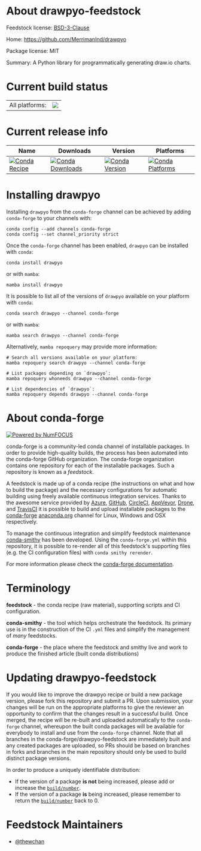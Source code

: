 About drawpyo-feedstock
=======================

Feedstock license: [BSD-3-Clause](https://github.com/conda-forge/drawpyo-feedstock/blob/main/LICENSE.txt)

Home: https://github.com/MerrimanInd/drawpyo

Package license: MIT

Summary: A Python library for programmatically generating draw.io charts.

Current build status
====================


<table><tr><td>All platforms:</td>
    <td>
      <a href="https://dev.azure.com/conda-forge/feedstock-builds/_build/latest?definitionId=22127&branchName=main">
        <img src="https://dev.azure.com/conda-forge/feedstock-builds/_apis/build/status/drawpyo-feedstock?branchName=main">
      </a>
    </td>
  </tr>
</table>

Current release info
====================

| Name | Downloads | Version | Platforms |
| --- | --- | --- | --- |
| [![Conda Recipe](https://img.shields.io/badge/recipe-drawpyo-green.svg)](https://anaconda.org/conda-forge/drawpyo) | [![Conda Downloads](https://img.shields.io/conda/dn/conda-forge/drawpyo.svg)](https://anaconda.org/conda-forge/drawpyo) | [![Conda Version](https://img.shields.io/conda/vn/conda-forge/drawpyo.svg)](https://anaconda.org/conda-forge/drawpyo) | [![Conda Platforms](https://img.shields.io/conda/pn/conda-forge/drawpyo.svg)](https://anaconda.org/conda-forge/drawpyo) |

Installing drawpyo
==================

Installing `drawpyo` from the `conda-forge` channel can be achieved by adding `conda-forge` to your channels with:

```
conda config --add channels conda-forge
conda config --set channel_priority strict
```

Once the `conda-forge` channel has been enabled, `drawpyo` can be installed with `conda`:

```
conda install drawpyo
```

or with `mamba`:

```
mamba install drawpyo
```

It is possible to list all of the versions of `drawpyo` available on your platform with `conda`:

```
conda search drawpyo --channel conda-forge
```

or with `mamba`:

```
mamba search drawpyo --channel conda-forge
```

Alternatively, `mamba repoquery` may provide more information:

```
# Search all versions available on your platform:
mamba repoquery search drawpyo --channel conda-forge

# List packages depending on `drawpyo`:
mamba repoquery whoneeds drawpyo --channel conda-forge

# List dependencies of `drawpyo`:
mamba repoquery depends drawpyo --channel conda-forge
```


About conda-forge
=================

[![Powered by
NumFOCUS](https://img.shields.io/badge/powered%20by-NumFOCUS-orange.svg?style=flat&colorA=E1523D&colorB=007D8A)](https://numfocus.org)

conda-forge is a community-led conda channel of installable packages.
In order to provide high-quality builds, the process has been automated into the
conda-forge GitHub organization. The conda-forge organization contains one repository
for each of the installable packages. Such a repository is known as a *feedstock*.

A feedstock is made up of a conda recipe (the instructions on what and how to build
the package) and the necessary configurations for automatic building using freely
available continuous integration services. Thanks to the awesome service provided by
[Azure](https://azure.microsoft.com/en-us/services/devops/), [GitHub](https://github.com/),
[CircleCI](https://circleci.com/), [AppVeyor](https://www.appveyor.com/),
[Drone](https://cloud.drone.io/welcome), and [TravisCI](https://travis-ci.com/)
it is possible to build and upload installable packages to the
[conda-forge](https://anaconda.org/conda-forge) [anaconda.org](https://anaconda.org/)
channel for Linux, Windows and OSX respectively.

To manage the continuous integration and simplify feedstock maintenance
[conda-smithy](https://github.com/conda-forge/conda-smithy) has been developed.
Using the ``conda-forge.yml`` within this repository, it is possible to re-render all of
this feedstock's supporting files (e.g. the CI configuration files) with ``conda smithy rerender``.

For more information please check the [conda-forge documentation](https://conda-forge.org/docs/).

Terminology
===========

**feedstock** - the conda recipe (raw material), supporting scripts and CI configuration.

**conda-smithy** - the tool which helps orchestrate the feedstock.
                   Its primary use is in the construction of the CI ``.yml`` files
                   and simplify the management of *many* feedstocks.

**conda-forge** - the place where the feedstock and smithy live and work to
                  produce the finished article (built conda distributions)


Updating drawpyo-feedstock
==========================

If you would like to improve the drawpyo recipe or build a new
package version, please fork this repository and submit a PR. Upon submission,
your changes will be run on the appropriate platforms to give the reviewer an
opportunity to confirm that the changes result in a successful build. Once
merged, the recipe will be re-built and uploaded automatically to the
`conda-forge` channel, whereupon the built conda packages will be available for
everybody to install and use from the `conda-forge` channel.
Note that all branches in the conda-forge/drawpyo-feedstock are
immediately built and any created packages are uploaded, so PRs should be based
on branches in forks and branches in the main repository should only be used to
build distinct package versions.

In order to produce a uniquely identifiable distribution:
 * If the version of a package **is not** being increased, please add or increase
   the [``build/number``](https://docs.conda.io/projects/conda-build/en/latest/resources/define-metadata.html#build-number-and-string).
 * If the version of a package **is** being increased, please remember to return
   the [``build/number``](https://docs.conda.io/projects/conda-build/en/latest/resources/define-metadata.html#build-number-and-string)
   back to 0.

Feedstock Maintainers
=====================

* [@thewchan](https://github.com/thewchan/)

